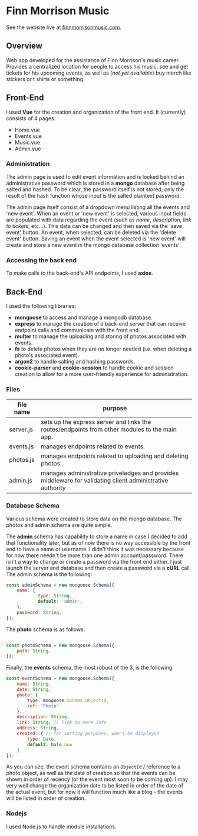 
# Finn Morrison Music
See the website live at [finnmorrisonmusic.com](https://finnmorrisonmusic.com).

## Overview
Web app developed for the assistance of Finn Morrison's music career. Provides a centralized location for people to access his music, see and get tickets for his upcoming events, as well as (*not yet available*) buy merch like stickers or t shirts or something.

## Front-End
I used **Vue** for the creation and organization of the front end. It (currently) consists of 4 pages:
* Home.vue
* Events.vue
* Music.vue
* Admin.vue

### Administration
The admin page is used to edit event information and is locked behind an administrative password which is stored in a **mongo** database after being salted and hashed. To be clear, the password itself is not stored; only the result of the hash function whose input is the salted plaintext password.

The admin page itself consist of a dropdown menu listing all the events and 'new event'. When an event or 'new event' is selected, various input fields are populated with data regarding the event (such as *name*, *description*, *link to tickets*, etc...). This data can be changed and then saved via the 'save event' button. An event, when selected, can be deleted via the 'delete event' button. Saving an event when the event selected is 'new event' will create and store a new event in the mongo database collection 'events'.

### Accessing the back end
To make calls to the back-end's API endpoints, I used **axios**.

## Back-End
I used the following libraries:
* **mongoose** to access and manage a mongodb database.
* **express** to manage the creation of a back-end server that can receive endpoint calls and communicate with the front end.
* **multer** to manage the uploading and storing of photos associated with events.
* **fs** to delete photos when they are no longer needed (i.e. when deleting a photo's associated event).
* **argon2** to handle salting and hashing passwords.
* **cookie-parser** and **cookie-session** to handle cookie and session creation to allow for a more user-friendly experience for administration.

### Files
|file name|purpose|
|---------|-------|
|server.js|sets up the express server and links the routes/endpoints from other modules to the main app.|
|events.js|manages endpoints related to events.|
|photos.js|manages endpoints related to uploading and deleting photos.|
|admin.js |manages administrative priveledges and provides middleware for validating client administrative authority|

### Database Schema
Various schema were created to store data on the mongo database. The photos and admin schema are quite simple.

The **admin** schema has capability to store a name in case I decided to add that functionality later, but as of now there is no way accessible by the front end to have a name or username. I didn't think it was necessary because for now there needn't be more than one admin account/password. There isn't a way to change or create a password via the front end either. I just launch the server and database and then create a password via a **cURL** call. The admin schema is the following:
```js
const adminSchema = new mongoose.Schema({
    name: {
            type: String,
            default: 'admin',
    },
    password: String,
});
```

The **photo** schema is as follows:
```js

const photoSchema = new mongoose.Schema({
    path: String,
});
```

Finally, the **events** schema, the most robust of the 3, is the following:
```js
const eventSchema = new mongoose.Schema({
    name: String,
    date: String,
    photo: {
        type: mongoose.Schema.ObjectId,
        ref: 'Photo'
    },
    description: String,
    link: String, // link to more info
    address: String,
    created: { // for sorting purposes, won't be displayed
        type: Date,
        default: Date.now
    }
});
```

As you can see, the event schema contains an `ObjectId` / reference to a photo object, as well as the date of creation so that the events can be shown in order of recency (or the event most soon to be coming up). I may very well change the organization date to be listed in order of the date of the actual event, but for now it will function much like a blog - the events will be listed in order of creation.

### Nodejs
I used Node.js to handle module installations.

